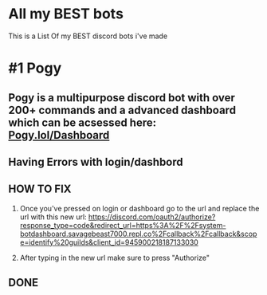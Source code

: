 # All my BEST bots
This is a List Of my BEST discord bots i've made
# #1 Pogy
Pogy is a multipurpose discord bot with over 200+ commands and a advanced dashboard which can be acsessed here: [Pogy.lol/Dashboard](https://SYSTEM-BOTDASHBOARD.savagebeast7000.repl.co)
-------------------------------------
Having Errors with login/dashbord 
---------------------------------
HOW TO FIX
----------------------
1. Once you've pressed on login or dashboard go to the url and replace the url with this new url: https://discord.com/oauth2/authorize?response_type=code&redirect_url=https%3A%2F%2Fsystem-botdashboard.savagebeast7000.repl.co%2Fcallback%2Fcallback&scope=identify%20guilds&client_id=945900218187133030

2. After typing in the new url make sure to press "Authorize" 

DONE
---------------------------------------

